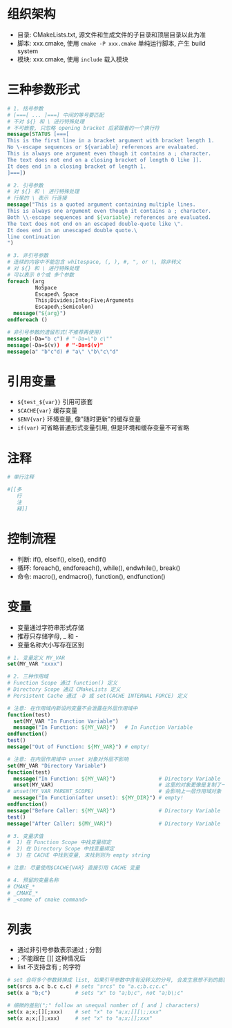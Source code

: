 # 组织架构
- 目录: CMakeLists.txt, 源文件和生成文件的子目录和顶层目录以此为准
- 脚本: xxx.cmake, 使用 `cmake -P xxx.cmake` 单纯运行脚本, 产生 build system
- 模块: xxx.cmake, 使用 `include` 载入模块

# 三种参数形式
```cmake
# 1. 括号参数
# [===[ ... ]===] 中间的等号要匹配
# 不对 ${} 和 \ 进行特殊处理
# 不可嵌套, 只忽略 opening bracket 后紧跟着的一个换行符
message(STATUS [===[
This is the first line in a bracket argument with bracket length 1.
No \-escape sequences or ${variable} references are evaluated.
This is always one argument even though it contains a ; character.
The text does not end on a closing bracket of length 0 like ]].
It does end in a closing bracket of length 1.
]===])

# 2. 引号参数
# 对 ${} 和 \ 进行特殊处理
# 行尾的 \ 表示 行连接
message("This is a quoted argument containing multiple lines.
This is always one argument even though it contains a ; character.
Both \\-escape sequences and ${variable} references are evaluated.
The text does not end on an escaped double-quote like \".
It does end in an unescaped double quote.\
line continuation
")

# 3. 非引号参数
# 连续的内容中不能包含 whitespace, (, ), #, ", or \, 除非转义
# 对 ${} 和 \ 进行特殊处理
# 可以表示 0个或 多个参数
foreach (arg
         NoSpace
         Escaped\ Space
         This;Divides;Into;Five;Arguments
         Escaped\;Semicolon)
  message("${arg}")
endforeach ()

# 非引号参数的遗留形式(不推荐再使用)
message(-Da="b c") # "-Da=\"b c\""
message(-Da=$(v))  # "-Da=$(v)"
message(a" "b"c"d) # "a\" \"b\"c\"d"
```

# 引用变量
- `${test_${var}}` 引用可嵌套
- `$CACHE{var}` 缓存变量
- `$ENV{var}` 环境变量, 像"随时更新"的缓存变量
- `if(var)` 可省略普通形式变量引用, 但是环境和缓存变量不可省略

# 注释
```cmake
# 单行注释

#[[多
   行
   注
   释]] 
```

# 控制流程
- 判断: if(), elseif(), else(), endif()
- 循环: foreach(), endforeach(), while(), endwhile(), break()
- 命令: macro(), endmacro(), function(), endfunction()

# 变量
- 变量通过字符串形式存储
- 推荐只存储字母, _ 和 -
- 变量名称大小写存在区别
```cmake
# 1. 变量定义 MY_VAR
set(MY_VAR "xxxx")

# 2. 三种作用域
# Function Scope 通过 function() 定义
# Directory Scope 通过 CMakeLists 定义
# Persistent Cache 通过 -D 或 set(CACHE INTERNAL FORCE) 定义

# 注意: 在作用域内新设的变量不会泄露在外层作用域中
function(test)
  set(MY_VAR "In Function Variable")
  message("In Function: ${MY_VAR}")   # In Function Variable
endfunction()
test()
message("Out of Function: ${MY_VAR}") # empty!

# 注意: 在内层作用域中 unset 对象对外层不影响
set(MY_VAR "Directory Variable")
function(test)
  message("In Function: ${MY_VAR}")              # Directory Variable
  unset(MY_VAR)                                  # 这里的对象更像是复制了一份
# unset(MY_VAR PARENT_SCOPE)                     # 会影响上一层作用域对象
  message("In Function(after unset): ${MY_DIR}") # empty!
endfunction()
message("Before Caller: ${MY_VAR}")              # Directory Variable
test()
message("After Caller: ${MY_VAR}")               # Directory Variable

# 3. 变量求值
#  1) 在 Function Scope 中找变量绑定 
#  2) 在 Directory Scope 中找变量绑定
#  3) 在 CACHE 中找到变量, 未找到则为 empty string 

# 注意: 尽量使用$CACHE{VAR} 直接引用 CACHE 变量

# 4. 预留的变量名称
# CMAKE_*
# _CMAKE_*
# _<name of cmake command>
```

# 列表
- 通过非引号参数表示通过 ; 分割
- ; 不能跟在 [][ 这种情况后
- list 不支持含有 ; 的字符
```cmake
# set 会将多个参数转换成 list, 如果引号参数中含有没转义的分号, 会发生意想不到的膨胀
set(srcs a.c b.c c.c) # sets "srcs" to "a.c;b.c;c.c"
set(x a "b;c")        # sets "x" to "a;b;c", not "a;b\;c"

# 细微的差别(";" follow an unequal number of [ and ] characters)
set(x a;x;[][;xxx)    # set "x" to "a;x;[][\;;xxx"
set(x a;x;[];xxx)     # set "x" to "a;x;[];xxx"
```